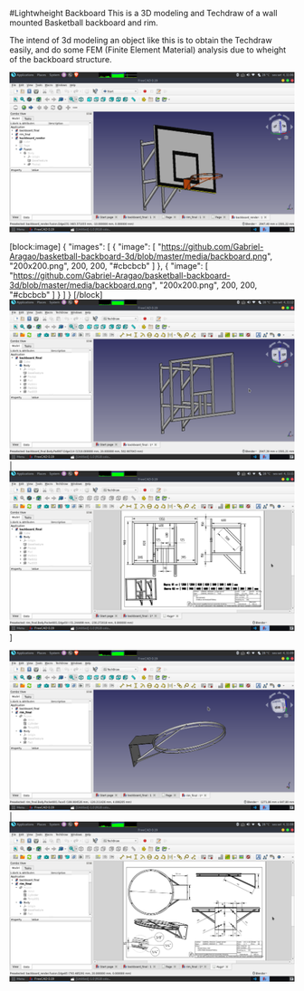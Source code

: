 #Lightwheight Backboard
This is a 3D modeling and Techdraw of a wall mounted Basketball backboard and rim.

The intend of 3d modeling an object like this is to obtain the Techdraw easily, and do some FEM (Finite Element Material) analysis due to wheight of the backboard structure. 

![3D Model](https://github.com/Gabriel-Aragao/basketball-backboard-3d/blob/master/media/render.png?raw=true)

[block:image]
{
  "images": [
    {
      "image": [
        "https://github.com/Gabriel-Aragao/basketball-backboard-3d/blob/master/media/backboard.png",
        "200x200.png",
        200,
        200,
        "#cbcbcb"
      ]
    },
    {
      "image": [
        "https://github.com/Gabriel-Aragao/basketball-backboard-3d/blob/master/media/backboard.png",
        "200x200.png",
        200,
        200,
        "#cbcbcb"
      ]
    }
  ]
}
[/block]
![Backboard Structure 3D Model](https://github.com/Gabriel-Aragao/basketball-backboard-3d/blob/master/media/backboard.png?raw=true) | ![Backboard Structure Techdraw](https://github.com/Gabriel-Aragao/basketball-backboard-3d/blob/master/media/backboard-techdraw.png?raw=true) ]

![Rim 3D Model](https://github.com/Gabriel-Aragao/basketball-backboard-3d/blob/master/media/rim.png?raw=true) | ![Rim Techdraw](https://github.com/Gabriel-Aragao/basketball-backboard-3d/blob/master/media/rim-techdraw.png?raw=true) 



